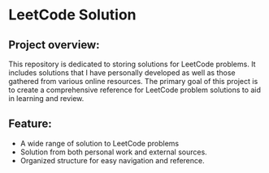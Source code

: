 # LeetCode Solution

## Project overview: 
This repository is dedicated to storing solutions for LeetCode problems. It includes solutions that I have personally developed as well as those gathered from various online resources. The primary goal of this project is to create a comprehensive reference for LeetCode problem solutions to aid in learning and review.

## Feature:
- A wide range of solution to LeetCode problems
- Solution from both personal work and external sources.
- Organized structure for easy navigation and reference. 

